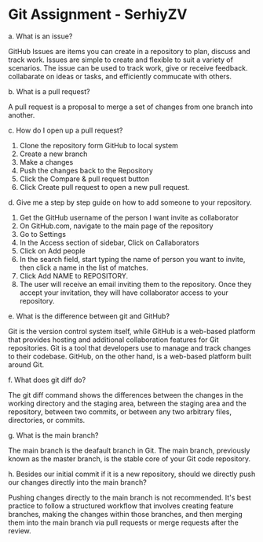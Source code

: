 # Git Assignment - SerhiyZV

a. What is an issue? 

GitHub Issues are items you can create in a repository to plan, discuss and track work.
Issues are simple to create and flexible to suit a variety of scenarios.
The issue can be used to track work, give or receive feedback. collabarate on ideas or tasks, and efficiently commucate with others.

b. What is a pull request?

A pull request is a proposal to merge a set of changes from one branch into another.

c. How do I open up a pull request?

1. Clone the repository form GitHub to local system
2. Create a new branch
3. Make a changes
4. Push the changes back to the Repository
5. Click the Compare & pull request button
6. Click Create pull request to open a new pull request.

d. Give me a step by step guide on how to add someone to your repository.

1. Get the GitHub username of the person I want invite as collaborator
2. On GitHub.com, navigate to the main page of the repository
3. Go to Settings
4. In the Access section of sidebar, Click on Callaborators
5. Click on Add people
6. In the search field, start typing the name of person you want to invite, then click a name in the list of matches.
7. Click Add NAME to REPOSITORY.
8. The user will receive an email inviting them to the repository. 
Once they accept your invitation, they will have collaborator access to your repository.

e. What is the difference between git and GitHub?

Git is the version control system itself, while GitHub is a web-based platform that provides hosting 
and additional collaboration features for Git repositories.
Git is a tool that developers use to manage and track changes to their codebase.
GitHub, on the other hand, is a web-based platform built around Git.

f. What does git diff do?

The git diff command shows the differences between the changes in the working directory and the staging area,
 between the staging area and the repository, between two commits,
 or between any two arbitrary files, directories, or commits.
 
g. What is the main branch?

The main branch is the deafault branch in Git.
The main branch, previously known as the master branch, is the stable core of your Git code repository.

h. Besides our initial commit if it is a new repository, should we directly push our changes directly into the main branch?

Pushing changes directly to the main branch is not recommended.
 It's best practice to follow a structured workflow that involves creating feature branches,
 making the changes within those branches,
 and then merging them into the main branch via pull requests or merge requests after the review.
